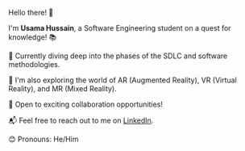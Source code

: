 Hello there! 👋

I'm **Usama Hussain**, a Software Engineering student on a quest for knowledge! 📚

🌟 Currently diving deep into the phases of the SDLC and software methodologies.

🚀 I'm also exploring the world of AR (Augmented Reality), VR (Virtual Reality), and MR (Mixed Reality).

🤝 Open to exciting collaboration opportunities!

📬 Feel free to reach out to me on [LinkedIn](https://www.linkedin.com/in/usama-hussain-45ba53200/).

😊 Pronouns: He/Him


